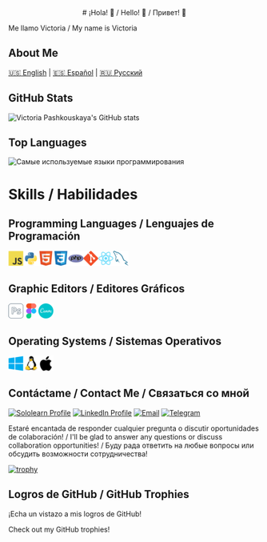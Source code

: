 <center> # ¡Hola! 👋 / Hello! 👋 / Привет! 👋</center>

Me llamo Victoria  / My name is Victoria 
## About Me

[:us: English](https://github.com/VictoriaPashkouskaya/VictoriaPashkouskaya/blob/main/About%20me) | [:es: Español](https://github.com/VictoriaPashkouskaya/VictoriaPashkouskaya/blob/main/Sobre%20mi) | [:ru: Русский](https://github.com/VictoriaPashkouskaya/VictoriaPashkouskaya/blob/main/%D0%9E%D0%B1%D0%BE%20%D0%BC%D0%BD%D0%B5)


## GitHub Stats
![Victoria Pashkouskaya's GitHub stats](https://github-readme-stats.vercel.app/api?username=VictoriaPashkouskaya&show_icons=true&theme=radical&bg_color=000000&text_color=DC143C)

## Top Languages

![Самые используемые языки программирования](https://github-readme-stats.vercel.app/api/top-langs/?username=VictoriaPashkouskaya&layout=compact&bg_color=000000&text_color=DC143C)

# Skills / Habilidades
## Programming Languages / Lenguajes de Programación

<img src="https://raw.githubusercontent.com/devicons/devicon/master/icons/javascript/javascript-original.svg" width="30" height="30" alt="JavaScript"><img src="https://raw.githubusercontent.com/devicons/devicon/master/icons/python/python-original.svg" width="30" height="30" alt="Python"><img src="https://raw.githubusercontent.com/devicons/devicon/master/icons/html5/html5-original.svg" width="30" height="30" alt="HTML"><img src="https://raw.githubusercontent.com/devicons/devicon/master/icons/css3/css3-original.svg" width="30" height="30" alt="CSS"><img src="https://raw.githubusercontent.com/devicons/devicon/master/icons/php/php-original.svg" width="30" height="30" alt="PHP"><img src="https://raw.githubusercontent.com/devicons/devicon/master/icons/git/git-original.svg" width="30" height="30" alt="Git"><img src="https://raw.githubusercontent.com/devicons/devicon/master/icons/react/react-original.svg" width="30" height="30" alt="React"><img src="https://raw.githubusercontent.com/devicons/devicon/master/icons/mysql/mysql-original.svg" width="30" height="30" alt="MySQL">

## Graphic Editors / Editores Gráficos

<img src="https://raw.githubusercontent.com/devicons/devicon/master/icons/photoshop/photoshop-line.svg" width="30" height="30" alt="Photoshop"><img src="https://raw.githubusercontent.com/devicons/devicon/master/icons/figma/figma-original.svg" width="30" height="30" alt="Figma"><img src="https://raw.githubusercontent.com/devicons/devicon/master/icons/canva/canva-original.svg" width="30" height="30" alt="Canva">

## Operating Systems / Sistemas Operativos

<img src="https://raw.githubusercontent.com/devicons/devicon/master/icons/windows8/windows8-original.svg" width="30" height="30" alt="Windows"><img src="https://raw.githubusercontent.com/devicons/devicon/master/icons/linux/linux-original.svg" width="30" height="30" alt="Linux"><img src="https://raw.githubusercontent.com/devicons/devicon/master/icons/apple/apple-original.svg" width="30" height="30" alt="MacOS"> 

## Contáctame / Contact Me / Связаться со мной
[![Sololearn Profile](https://img.shields.io/badge/Sololearn-Profile-green?style=for-the-badge&logo=sololearn)](https://www.sololearn.com/es/profile/31722118)
[![LinkedIn Profile](https://img.shields.io/badge/LinkedIn-Profile-blue?style=for-the-badge&logo=linkedin)](https://www.linkedin.com/in/victoria-pashkouskaya-4ab140280)
[![Email](https://img.shields.io/badge/Email-vika.pashkowskaia%40ukr.net-red?style=for-the-badge&logo=gmail)](mailto:vika.pashkowskaia@ukr.net)
[![Telegram](https://img.shields.io/badge/Telegram-Contact-blue?style=for-the-badge&logo=telegram)](https://t.me/your_telegram_username)


Estaré encantada de responder cualquier pregunta o discutir oportunidades de colaboración! / I'll be glad to answer any questions or discuss collaboration opportunities! / Буду рада ответить на любые вопросы или обсудить возможности сотрудничества!

[![trophy](https://github-profile-trophy.vercel.app/?username=VictoriaPashkouskaya)](https://github.com/ryo-ma/github-profile-trophy)


## Logros de GitHub / GitHub Trophies

¡Echa un vistazo a mis logros de GitHub!

Check out my GitHub trophies!


